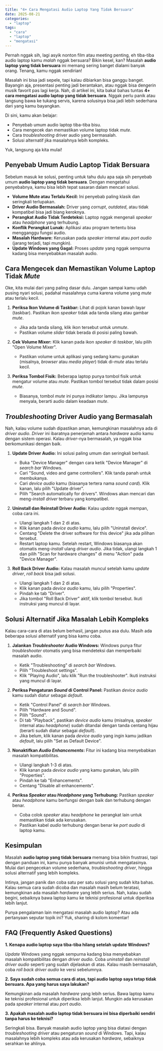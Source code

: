 ```yaml
---
title: "4+ Cara Mengatasi Audio Laptop Yang Tidak Bersuara"
date: 2025-08-21
categories: 
  - "laptop"
tags: 
  - "cara"
  - "laptop"
  - "mengatasi"
---
```


Pernah nggak sih, lagi asyik nonton film atau meeting penting, eh tiba-tiba audio laptop kamu _malah_ nggak bersuara? Bikin kesel, kan? Masalah **audio laptop yang tidak bersuara** ini memang sering banget dialami banyak orang. Tenang, kamu nggak sendirian!

Masalah ini bisa jadi sepele, tapi kalau dibiarkan bisa ganggu banget. Bayangin aja, presentasi penting jadi berantakan, atau nggak bisa dengerin musik favorit pas lagi kerja. Nah, di artikel ini, kita bakal bahas tuntas **4+ cara mengatasi audio laptop yang tidak bersuara**. Nggak perlu panik atau langsung bawa ke tukang servis, karena solusinya bisa jadi lebih sederhana dari yang kamu bayangkan.

Di sini, kamu akan belajar:

- Penyebab umum audio laptop tiba-tiba bisu.
- Cara mengecek dan memastikan volume laptop tidak _mute_.
- Cara _troubleshooting_ driver audio yang bermasalah.
- Solusi alternatif jika masalahnya lebih kompleks.

Yuk, langsung aja kita mulai!

## Penyebab Umum Audio Laptop Tidak Bersuara

Sebelum masuk ke solusi, penting untuk tahu dulu apa saja sih penyebab umum **audio laptop yang tidak bersuara**. Dengan mengetahui penyebabnya, kamu bisa lebih tepat sasaran dalam mencari solusi.

- **Volume Mute atau Terlalu Kecil:** Ini penyebab paling klasik dan seringkali terlupakan.
- **Driver Audio Bermasalah:** Driver yang _corrupt_, _outdated_, atau tidak kompatibel bisa jadi biang keroknya.
- **Perangkat Audio Tidak Terdeteksi:** Laptop nggak mengenali _speaker_ atau _headphone_ yang terhubung.
- **Konflik Perangkat Lunak:** Aplikasi atau program tertentu bisa mengganggu fungsi audio.
- **Masalah Hardware:** Kerusakan pada _speaker_ internal atau _port audio_ (jarang terjadi, tapi mungkin).
- **Update Windows yang Gagal:** Proses _update_ yang nggak sempurna kadang bisa menyebabkan masalah audio.

## Cara Mengecek dan Memastikan Volume Laptop Tidak _Mute_

Oke, kita mulai dari yang paling dasar dulu. Jangan sampai kamu udah pusing nyari solusi, padahal masalahnya cuma karena volume yang _mute_ atau terlalu kecil.

1. **Periksa Ikon Volume di Taskbar:** Lihat di pojok kanan bawah layar (taskbar). Pastikan ikon _speaker_ tidak ada tanda silang atau gambar _mute_.
    
    - Jika ada tanda silang, klik ikon tersebut untuk _unmute_.
    - Pastikan volume _slider_ tidak berada di posisi paling bawah.
2. **Cek Volume Mixer:** Klik kanan pada ikon _speaker_ di _taskbar_, lalu pilih "Open Volume Mixer".
    
    - Pastikan volume untuk aplikasi yang sedang kamu gunakan (misalnya, _browser_ atau _media player_) tidak di-_mute_ atau terlalu kecil.
3. **Periksa Tombol Fisik:** Beberapa laptop punya tombol fisik untuk mengatur volume atau _mute_. Pastikan tombol tersebut tidak dalam posisi _mute_.
    
    - Biasanya, tombol _mute_ ini punya indikator lampu. Jika lampunya menyala, berarti audio dalam keadaan _mute_.

## _Troubleshooting_ Driver Audio yang Bermasalah

Nah, kalau volume sudah dipastikan aman, kemungkinan masalahnya ada di _driver audio_. _Driver_ ini ibaratnya penerjemah antara _hardware_ audio kamu dengan sistem operasi. Kalau _driver_\-nya bermasalah, ya nggak bisa berkomunikasi dengan baik.

1. **Update Driver Audio:** Ini solusi paling umum dan seringkali berhasil.
    
    - Buka "Device Manager" dengan cara ketik "Device Manager" di _search bar_ Windows.
    - Cari "Sound, video and game controllers". Klik tanda panah untuk membukanya.
    - Cari _device audio_ kamu (biasanya tertera nama _sound card_). Klik kanan, lalu pilih "Update driver".
    - Pilih "Search automatically for drivers". Windows akan mencari dan meng-_install driver_ terbaru yang kompatibel.
2. **Uninstall dan Reinstall Driver Audio:** Kalau _update_ nggak mempan, coba cara ini.
    
    - Ulangi langkah 1 dan 2 di atas.
    - Klik kanan pada _device audio_ kamu, lalu pilih "Uninstall device".
    - Centang "Delete the driver software for this device" jika ada pilihan tersebut.
    - Restart laptop kamu. Setelah restart, Windows biasanya akan otomatis meng-_install_ ulang _driver audio_. Jika tidak, ulangi langkah 1 dan pilih "Scan for hardware changes" di menu "Action" pada "Device Manager".
3. **Roll Back Driver Audio:** Kalau masalah muncul setelah kamu _update driver_, _roll back_ bisa jadi solusi.
    
    - Ulangi langkah 1 dan 2 di atas.
    - Klik kanan pada _device audio_ kamu, lalu pilih "Properties".
    - Pindah ke tab "Driver".
    - Jika tombol "Roll Back Driver" aktif, klik tombol tersebut. Ikuti instruksi yang muncul di layar.

## Solusi Alternatif Jika Masalah Lebih Kompleks

Kalau cara-cara di atas belum berhasil, jangan putus asa dulu. Masih ada beberapa solusi alternatif yang bisa kamu coba.

1. **Jalankan _Troubleshooter_ Audio Windows:** Windows punya fitur _troubleshooter_ otomatis yang bisa mendeteksi dan memperbaiki masalah audio.
    
    - Ketik "Troubleshooting" di _search bar_ Windows.
    - Pilih "Troubleshoot settings".
    - Klik "Playing Audio", lalu klik "Run the troubleshooter". Ikuti instruksi yang muncul di layar.
2. **Periksa Pengaturan _Sound_ di Control Panel:** Pastikan _device audio_ kamu sudah diatur sebagai _default_.
    
    - Ketik "Control Panel" di _search bar_ Windows.
    - Pilih "Hardware and Sound".
    - Pilih "Sound".
    - Di tab "Playback", pastikan _device audio_ kamu (misalnya, _speaker_ internal atau _headphone_) sudah ditandai dengan tanda centang hijau (berarti sudah diatur sebagai _default_).
    - Jika belum, klik kanan pada _device audio_ yang ingin kamu jadikan _default_, lalu pilih "Set as Default Device".
3. **Nonaktifkan _Audio Enhancements_:** Fitur ini kadang bisa menyebabkan masalah kompatibilitas.
    
    - Ulangi langkah 1-3 di atas.
    - Klik kanan pada _device audio_ yang kamu gunakan, lalu pilih "Properties".
    - Pindah ke tab "Enhancements".
    - Centang "Disable all enhancements".
4. **Periksa _Speaker_ atau _Headphone_ yang Terhubung:** Pastikan _speaker_ atau _headphone_ kamu berfungsi dengan baik dan terhubung dengan benar.
    
    - Coba colok _speaker_ atau _headphone_ ke perangkat lain untuk memastikan tidak ada kerusakan.
    - Pastikan kabel _audio_ terhubung dengan benar ke _port audio_ di laptop kamu.

## Kesimpulan

Masalah **audio laptop yang tidak bersuara** memang bisa bikin frustrasi, tapi dengan panduan ini, kamu punya banyak amunisi untuk mengatasinya. Mulai dari pengecekan volume sederhana, _troubleshooting driver_, hingga solusi alternatif yang lebih kompleks.

Intinya, jangan panik dan coba satu per satu solusi yang sudah kita bahas. Kalau semua cara sudah dicoba dan masalah masih belum teratasi, kemungkinan ada masalah _hardware_ yang lebih serius. Nah, kalau sudah begini, sebaiknya bawa laptop kamu ke teknisi profesional untuk diperiksa lebih lanjut.

Punya pengalaman lain mengatasi masalah audio laptop? Atau ada pertanyaan seputar topik ini? Yuk, sharing di kolom komentar!

## FAQ (Frequently Asked Questions)

**1\. Kenapa audio laptop saya tiba-tiba hilang setelah update Windows?**

_Update_ Windows yang nggak sempurna kadang bisa menyebabkan masalah kompatibilitas dengan _driver audio_. Coba _uninstall_ dan _reinstall driver audio_ seperti yang sudah dijelaskan di atas. Kalau masih bermasalah, coba _roll back driver audio_ ke versi sebelumnya.

**2\. Saya sudah coba semua cara di atas, tapi audio laptop saya tetap tidak bersuara. Apa yang harus saya lakukan?**

Kemungkinan ada masalah _hardware_ yang lebih serius. Bawa laptop kamu ke teknisi profesional untuk diperiksa lebih lanjut. Mungkin ada kerusakan pada _speaker_ internal atau _port audio_.

**3\. Apakah masalah audio laptop tidak bersuara ini bisa diperbaiki sendiri tanpa harus ke teknisi?**

Seringkali bisa. Banyak masalah audio laptop yang bisa diatasi dengan _troubleshooting driver_ atau pengaturan _sound_ di Windows. Tapi, kalau masalahnya lebih kompleks atau ada kerusakan _hardware_, sebaiknya serahkan ke ahlinya.

